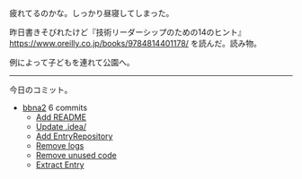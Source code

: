 疲れてるのかな。しっかり昼寝してしまった。

昨日書きそびれたけど『技術リーダーシップのための14のヒント』 <https://www.oreilly.co.jp/books/9784814401178/> を読んだ。読み物。

例によって子どもを連れて公園へ。

---

今日のコミット。

- [bbna2](https://github.com/bouzuya/bbna2) 6 commits
  - [Add README](https://github.com/bouzuya/bbna2/commit/278137a9ccd3ec633f985c290466f0c32ca770b9)
  - [Update .idea/](https://github.com/bouzuya/bbna2/commit/fa30333738cb1823a1ce733516ad515b6f31aa7c)
  - [Add EntryRepository](https://github.com/bouzuya/bbna2/commit/4177323056feef23715de3cfc2ddcf891b0cafcc)
  - [Remove logs](https://github.com/bouzuya/bbna2/commit/019ea315e411c56748dccb60d160eb443df037b8)
  - [Remove unused code](https://github.com/bouzuya/bbna2/commit/39650815be309e2d6aca1ce8e2cd5aa7dfbda86e)
  - [Extract Entry](https://github.com/bouzuya/bbna2/commit/34d0883451e699ff7d70e041ca29ba90fb146fcf)

